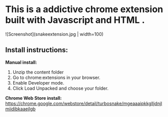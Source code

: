 # This is a addictive chrome extension built with Javascript and HTML .

![Screenshot](snakeextension.jpg | width=100)

## Install instructions:
  **Manual install:**
  1. Unzip the content folder
  2. Go to chrome:extensions in your browser.
  3. Enable Developer mode.
  4. Click Load Unpacked and choose your folder.

<b>Chrome Web Store install:</b>
  https://chrome.google.com/webstore/detail/turbosnake/mgeaaaipkkglljdnjlmiidibkaaejlgb

